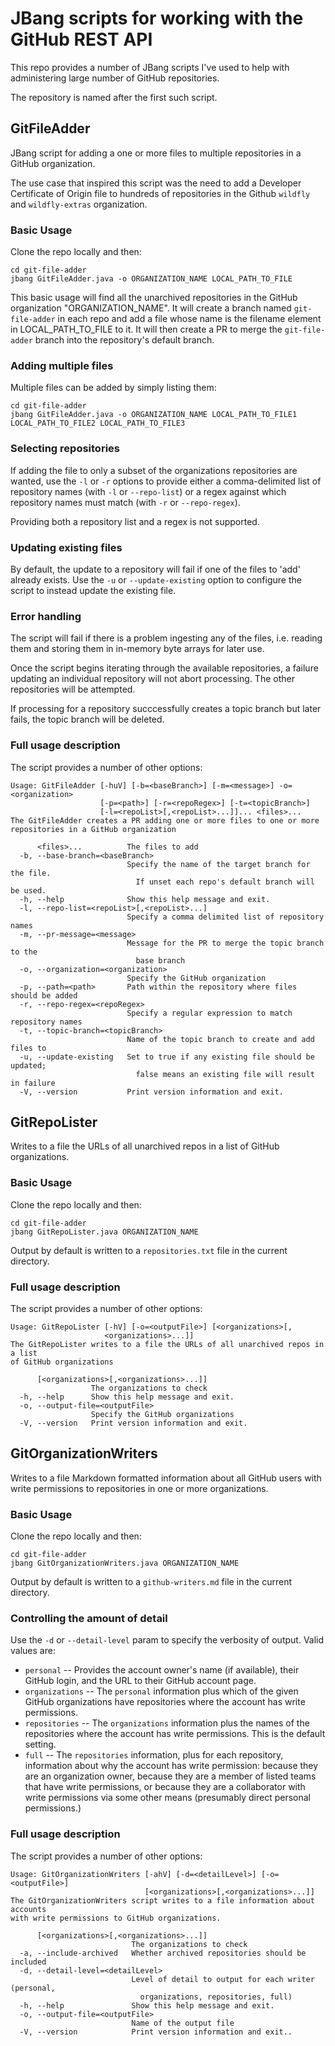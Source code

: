 # JBang scripts for working with the GitHub REST API

This repo provides a number of JBang scripts I've used to help with administering large number of GitHub repositories.

The repository is named after the first such script.

## GitFileAdder
JBang script for adding a one or more files to multiple repositories in a GitHub organization.

The use case that inspired this script was the need to add a Developer Certificate of Origin file to hundreds of repositories in the Github `wildfly` and `wildfly-extras` organization.

### Basic Usage

Clone the repo locally and then:


```shell
cd git-file-adder
jbang GitFileAdder.java -o ORGANIZATION_NAME LOCAL_PATH_TO_FILE
```

This basic usage will find all the unarchived repositories in the GitHub organization "ORGANIZATION_NAME". It will create a branch named `git-file-adder` in each repo and add a file whose name is the filename element in LOCAL_PATH_TO_FILE to it. It will then create a PR to merge the `git-file-adder` branch into the repository's default branch.

### Adding multiple files

Multiple files can be added by simply listing them:

```shell
cd git-file-adder
jbang GitFileAdder.java -o ORGANIZATION_NAME LOCAL_PATH_TO_FILE1 LOCAL_PATH_TO_FILE2 LOCAL_PATH_TO_FILE3
```
### Selecting repositories

If adding the file to only a subset of the organizations repositories are wanted, use the `-l` or `-r` options to provide either a comma-delimited list of repository names (with `-l` or `--repo-list`) or a regex against which repository names must match (with `-r` or `--repo-regex`).

Providing both a repository list and a regex is not supported.

### Updating existing files

By default, the update to a repository will fail if one of the files to 'add' already exists. Use the `-u` or `--update-existing` option to configure the script to instead update the existing file.

### Error handling

The script will fail if there is a problem ingesting any of the files, i.e. reading them and storing them in in-memory byte arrays for later use.

Once the script begins iterating through the available repositories, a failure updating an individual repository will not abort processing. The other repositories will be attempted.

If processing for a repository succcessfully creates a topic branch but later fails, the topic branch will be deleted.

### Full usage description

The script provides a number of other options:

```shell
Usage: GitFileAdder [-huV] [-b=<baseBranch>] [-m=<message>] -o=<organization>
                    [-p=<path>] [-r=<repoRegex>] [-t=<topicBranch>]
                    [-l=<repoList>[,<repoList>...]]... <files>...
The GitFileAdder creates a PR adding one or more files to one or more
repositories in a GitHub organization

      <files>...          The files to add
  -b, --base-branch=<baseBranch>
                          Specify the name of the target branch for the file.
                            If unset each repo's default branch will be used.
  -h, --help              Show this help message and exit.
  -l, --repo-list=<repoList>[,<repoList>...]
                          Specify a comma delimited list of repository names
  -m, --pr-message=<message>
                          Message for the PR to merge the topic branch to the
                            base branch
  -o, --organization=<organization>
                          Specify the GitHub organization
  -p, --path=<path>       Path within the repository where files should be added
  -r, --repo-regex=<repoRegex>
                          Specify a regular expression to match repository names
  -t, --topic-branch=<topicBranch>
                          Name of the topic branch to create and add files to
  -u, --update-existing   Set to true if any existing file should be updated;
                            false means an existing file will result in failure
  -V, --version           Print version information and exit.
```

## GitRepoLister

Writes to a file the URLs of all unarchived repos in a list of GitHub organizations.

### Basic Usage

Clone the repo locally and then:

```shell
cd git-file-adder
jbang GitRepoLister.java ORGANIZATION_NAME 
```

Output by default is written to a `repositories.txt` file in the current directory.

### Full usage description

The script provides a number of other options:

```shell
Usage: GitRepoLister [-hV] [-o=<outputFile>] [<organizations>[,
                     <organizations>...]]
The GitRepoLister writes to a file the URLs of all unarchived repos in a list
of GitHub organizations

      [<organizations>[,<organizations>...]]
                  The organizations to check
  -h, --help      Show this help message and exit.
  -o, --output-file=<outputFile>
                  Specify the GitHub organizations
  -V, --version   Print version information and exit.
```

## GitOrganizationWriters

Writes to a file Markdown formatted information about all GitHub users with write permissions to repositories in one or more organizations.

### Basic Usage

Clone the repo locally and then:

```shell
cd git-file-adder
jbang GitOrganizationWriters.java ORGANIZATION_NAME 
```

Output by default is written to a `github-writers.md` file in the current directory.

### Controlling the amount of detail

Use the `-d` or `--detail-level` param to specify the verbosity of output. Valid values are:

* `personal` -- Provides the account owner's name (if available), their GitHub login, and the URL to their GitHub account page.
* `organizations` -- The `personal` information plus which of the given GitHub organizations have repositories where the account has write permissions.
* `repositories` -- The `organizations` information plus the names of the repositories where the account has write permissions. This is the default setting.
* `full` -- The `repositories` information, plus for each repository, information about why the account has write permission: because they are an organization owner, because they are a member of listed teams that have write permissions, or because they are a collaborator with write permissions via some other means (presumably direct personal permissions.)

### Full usage description

The script provides a number of other options:

```shell
Usage: GitOrganizationWriters [-ahV] [-d=<detailLevel>] [-o=<outputFile>]
                              [<organizations>[,<organizations>...]]
The GitOrganizationWriters script writes to a file information about accounts
with write permissions to GitHub organizations.

      [<organizations>[,<organizations>...]]
                           The organizations to check
  -a, --include-archived   Whether archived repositories should be included
  -d, --detail-level=<detailLevel>
                           Level of detail to output for each writer (personal,
                             organizations, repositories, full)
  -h, --help               Show this help message and exit.
  -o, --output-file=<outputFile>
                           Name of the output file
  -V, --version            Print version information and exit..
```